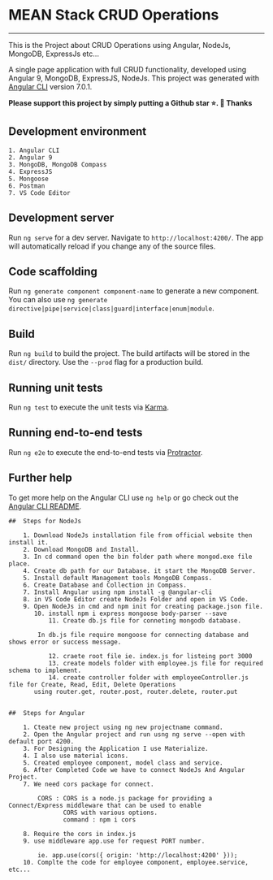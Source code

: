 # MEAN Stack CRUD Operations

****
This is the Project about CRUD Operations using Angular, NodeJs, MongoDB, ExpressJs etc...

A single page application with full CRUD functionality, developed using Angular 9, MongoDB, ExpressJS, NodeJs.
This project was generated with [Angular CLI](https://github.com/angular/angular-cli) version 7.0.1.

**Please support this project by simply putting a Github star ⭐. 🙏 Thanks**

## Development environment

    1. Angular CLI
    2. Angular 9
    3. MongoDB, MongoDB Compass
    4. ExpressJS
    5. Mongoose
    6. Postman
    7. VS Code Editor

## Development server

Run `ng serve` for a dev server. Navigate to `http://localhost:4200/`. The app will automatically reload if you change any of the source files.

## Code scaffolding

Run `ng generate component component-name` to generate a new component. You can also use `ng generate directive|pipe|service|class|guard|interface|enum|module`.

## Build

Run `ng build` to build the project. The build artifacts will be stored in the `dist/` directory. Use the `--prod` flag for a production build.

## Running unit tests

Run `ng test` to execute the unit tests via [Karma](https://karma-runner.github.io).

## Running end-to-end tests

Run `ng e2e` to execute the end-to-end tests via [Protractor](http://www.protractortest.org/).

## Further help

To get more help on the Angular CLI use `ng help` or go check out the [Angular CLI README](https://github.com/angular/angular-cli/blob/master/README.md).

    ##  Steps for NodeJs

		1. Download NodeJs installation file from official website then install it.
		2. Download MongoDB and Install.
		3. In cd command open the bin folder path where mongod.exe file place.
		4. Create db path for our Database. it start the MongoDB Server.
		5. Install default Management tools MongoDB Compass.
		6. Create Database and Collection in Compass.
		7. Install Angular using npm install -g @angular-cli
		8. in VS Code Editor create NodeJs Folder and open in VS Code.
		9. Open NodeJs in cmd and npm init for creating package.json file.
	       10. install npm i express mongoose body-parser --save
               11. Create db.js file for conneting mongodb database.
  
			In db.js file require mongoose for connecting database and shows error or success message.
  
               12. craete root file ie. index.js for listeing port 3000
               13. create models folder with employee.js file for required schema to implement.
               14. create controller folder with employeeController.js file for Create, Read, Edit, Delete Operations 
		   using router.get, router.post, router.delete, router.put


    ##  Steps for Angular 
	
		1. Cteate new project using ng new projectname command.
		2. Open the Angular project and run usng ng serve --open with default port 4200.
		3. For Designing the Application I use Materialize.
		4. I also use material icons.
		5. Created employee component, model class and service.
		6. After Completed Code we have to connect NodeJs And Angular Project.
		7. We need cors package for connect.
		
			CORS : CORS is a node.js package for providing a Connect/Express middleware that can be used to enable
				   CORS with various options.
				   command : npm i cors
				   
		8. Require the cors in index.js
		9. use middleware app.use for request PORT number.
		
			ie. app.use(cors({ origin: 'http://localhost:4200' }));
		10. Complte the code for employee component, employee.service, etc...
